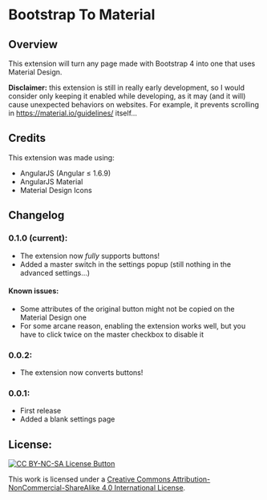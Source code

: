 # Bootstrap To Material
## Overview
This extension will turn any page made with Bootstrap 4 into one that uses Material Design.

**Disclaimer:** this extension is still in really early development, so I would consider only keeping it enabled while developing, as it may (and it will) cause unexpected behaviors on websites. For example, it prevents scrolling in https://material.io/guidelines/ itself...

## Credits
This extension was made using:
* AngularJS (Angular ≤ 1.6.9)
* AngularJS Material
* Material Design Icons

## Changelog
### 0.1.0 (current):
* The extension now _fully_ supports buttons!
* Added a master switch in the settings popup (still nothing in the advanced settings...)
#### Known issues:
* Some attributes of the original button might not be copied on the Material Design one
* For some arcane reason, enabling the extension works well, but you have to click twice on the master checkbox to disable it

### 0.0.2:
* The extension now converts buttons!

### 0.0.1:
* First release
* Added a blank settings page

## License:
[![CC BY-NC-SA License Button](https://i.creativecommons.org/l/by-nc-sa/4.0/88x31.png)](http://creativecommons.org/licenses/by-nc-sa/4.0/)

This work is licensed under a [Creative Commons Attribution-NonCommercial-ShareAlike 4.0 International License](http://creativecommons.org/licenses/by-nc-sa/4.0/).
